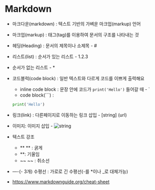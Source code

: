 # Markdown



- 마크다운(markdown) : 텍스트 기반의 가벼운 마크업(markup) 언어

- 마크업(markup) : 태그(tag)를 이용하여 문서의 구조를 나타내는 것

- 헤딩(Heading) : 문서의 제목이나 소제목 - #

- 리스트(list) : 순서가 있는 리스트 - 1.2.3

- 순서가 없는 리스트 - *

- 코드블럭(code block) : 일반 텍스트와 다르게 코드를 이쁘게 출력해요

  - inline code block : 문장 안에 코드가 `print('Hello')` 들어갈 때 - `
  - code block(```) :

  ```python
  print('Hello')
  ```

- 링크(link) : 다른페이지로 이동하는 링크 삽입 - [string] (url)

- 이미지: 이미지 삽입 - ![string](img_url)

- 텍스트 강조

  - ** ** : 굵게
  - **:  기울임
  - ~~ ~~ : 취소선

- —-(- 3개) 수평선 : 가로로 긴 수평선(-를 *이나 _로 대체가능)

- https://www.markdownguide.org/cheat-sheet
